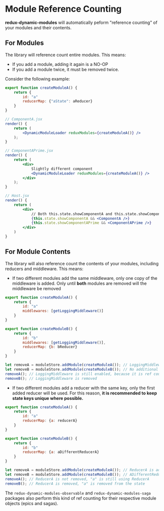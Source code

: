 # Module Reference Counting
**redux-dynamic-modules** will automatically peform "reference counting" of your modules and their contents.

## For Modules
The library will reference count entire modules. This means:
* If you add a module, adding it again is a NO-OP
* If you add a module twice, it must be removed twice.

Consider the following example:

```jsx
export function createModuleA() {
    return {
        id: "a"
        reducerMap: {"aState": aReducer}
    }
}

// ComponentA.jsx
render() {
    return (
        <DynamicModuleLoader reduxModules={createModuleA()} />
    );
}

// ComponentAPrime.jsx
render() {
    return (
        <div>
            Slightly different component
            <DynamicModuleLoader reduxModules={createModuleA()} />
        </div>
    );
}

// Host.jsx
render() {
    return (
        <div>
            // Both this.state.showComponentA and this.state.showComponentAPrime must be false for 'module A' to be removed
            {this.state.showComponentA && <ComponentA />}
            {this.state.showComponentAPrime && <ComponentAPrime />}
        </div>
    )
}
```

## For Module Contents
The library will also reference count the contents of your modules, including reducers and middleware. This means:
* If two different modules add the same middleware, only one copy of the middleware is added. Only until **both** modules are removed will the middleware be removed

```jsx
export function createModuleA() {
    return {
        id: "a"
        middlewares: [getLoggingMiddleware()]
    }
}

export function createModuleB() {
    return {
        id: "b"
        middlewares: [getLoggingMiddleware()],
        reducerMap: {b: bReducer}
    }
}

let removeA = moduleStore.addModule(createModuleA()); // LoggingMiddleware is added
let removeB = moduleStore.addModule(createModuleB()); // No additional middleware is added
removeA(); // LoggingMiddleware is still enabled, because it is ref counted
removeB(); // LoggingMiddleware is removed

```

* If two different modules add a reducer with the same key, only the first added reducer will be used.
For this reason, **it is recommended to keep state keys unique where possible.**

```jsx
export function createModuleA() {
    return {
        id: "a"
        reducerMap: {a: reducerA}
    }
}

export function createModuleB() {
    return {
        id: "b"
        reducerMap: {a: aDifferentReducerA}
    }
}

let removeA = moduleStore.addModule(createModuleA()); // ReducerA is added under "a"
let removeB = moduleStore.addModule(createModuleB()); // ADifferentReducerA is not added, "a" is still using ReducerA
removeA(); // ReducerA is not removed, "a" is still using ReducerA
removeB(); // ReducerA is removed, "a" is removed from the state

```

The `redux-dynamic-modules-observable` and `redux-dynamic-modules-saga` packages also perform this kind of ref counting for their respective module objects (epics and sagas).

